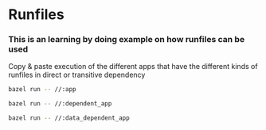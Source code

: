 # Runfiles
### This is an learning by doing example on how runfiles can be used

Copy & paste execution of the different apps that have the different kinds of runfiles in direct or transitive dependency

```bash
bazel run -- //:app
```
```bash
bazel run -- //:dependent_app
```
```bash
bazel run -- //:data_dependent_app
```
